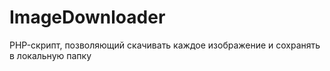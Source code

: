 # ImageDownloader
PHP-скрипт, позволяющий скачивать каждое изображение и сохранять в локальную папку
